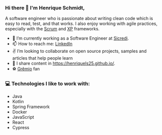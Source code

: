 ### Hi there 👋 I'm Henrique Schmidt,

A software engineer who is passionate about writing clean code which is easy to read, test, and that works. I also enjoy working with agile practices, especially with the [Scrum](https://www.scrum.org/) and [XP](http://www.extremeprogramming.org/) frameworks.

- 🔭 I’m currently working as a Software Engineer at [Sicredi](https://www.sicredi.com.br/site/home).
- 📫 How to reach me: [LinkedIn](https://www.linkedin.com/in/henriquelschmidt/)
- :v: I’m looking to collaborate on open source projects, samples and articles that help people learn
- :link: I share content in https://henriquels25.github.io/.
- :soccer: [Grêmio](https://gremio.net/) fan

### 💻 Technologies I like to work with:

- Java
- Kotlin 
- Spring Framework
- Docker
- JavaScript
- React
- Cypress
